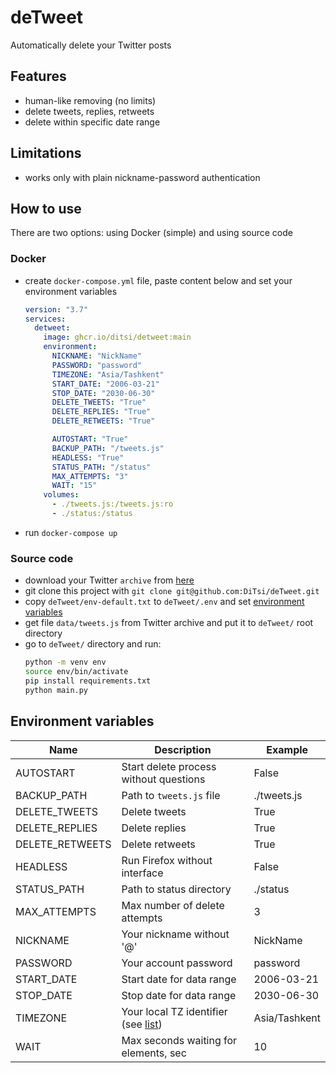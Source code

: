 # deTweet
Automatically delete your Twitter posts

## Features
- human-like removing (no limits)
- delete tweets, replies, retweets
- delete within specific date range

## Limitations
- works only with plain nickname-password authentication

## How to use
There are two options: using Docker (simple) and using source code

### Docker
- create `docker-compose.yml` file, paste content below and set your environment variables
  ```yaml
  version: "3.7"
  services:
    detweet:
      image: ghcr.io/ditsi/detweet:main
      environment:
        NICKNAME: "NickName"
        PASSWORD: "password"
        TIMEZONE: "Asia/Tashkent"
        START_DATE: "2006-03-21"
        STOP_DATE: "2030-06-30"
        DELETE_TWEETS: "True"
        DELETE_REPLIES: "True"
        DELETE_RETWEETS: "True"
  
        AUTOSTART: "True"
        BACKUP_PATH: "/tweets.js"
        HEADLESS: "True"
        STATUS_PATH: "/status"
        MAX_ATTEMPTS: "3"
        WAIT: "15"
      volumes:
        - ./tweets.js:/tweets.js:ro
        - ./status:/status
  ```
- run `docker-compose up`

### Source code
- download your Twitter `archive` from [here](https://twitter.com/settings/download_your_data)
- git clone this project with `git clone git@github.com:DiTsi/deTweet.git`
- copy `deTweet/env-default.txt` to `deTweet/.env` and set [environment variables](#environment-variables)
- get file `data/tweets.js` from Twitter archive and put it to `deTweet/` root directory
- go to `deTweet/` directory and run:
  ```bash
  python -m venv env
  source env/bin/activate
  pip install requirements.txt
  python main.py
  ```

## Environment variables
|Name|Description|Example|
|-|-|-|
|AUTOSTART|Start delete process without questions|False|
|BACKUP_PATH|Path to `tweets.js` file|./tweets.js|
|DELETE_TWEETS|Delete tweets|True|
|DELETE_REPLIES|Delete replies|True|
|DELETE_RETWEETS|Delete retweets|True|
|HEADLESS|Run Firefox without interface|False|
|STATUS_PATH|Path to status directory|./status|
|MAX_ATTEMPTS|Max number of delete attempts|3|
|NICKNAME|Your nickname without '@'|NickName|
|PASSWORD|Your account password|password|
|START_DATE|Start date for data range|2006-03-21|
|STOP_DATE|Stop date for data range|2030-06-30|
|TIMEZONE|Your local TZ identifier (see [list](https://en.wikipedia.org/wiki/List_of_tz_database_time_zones))|Asia/Tashkent|
|WAIT|Max seconds waiting for elements, sec|10|
